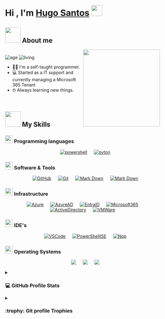 # Hi , I'm [Hugo Santos](https://github.com/llZektorll) <img src="https://media.giphy.com/media/hvRJCLFzcasrR4ia7z/giphy.gif" width="35">


## <picture><img src = "https://github.com/user-attachments/assets/1e1193d1-5a65-4fde-8d39-f417ba360564" width = 50px></picture> About me

<picture><img align="right" src="https://github.com/user-attachments/assets/597e76ab-e377-40a9-89a3-158537af4054" width = 250px></picture>


<br>![age](https://img.shields.io/badge/Age-31-blue?style=plastic) ![living](https://img.shields.io/badge/Location-Lisbon-blue?style=plastic)<br>

- :technologist: I'm a self-taught programmer.
- :computer: Started as a IT support and currently managing a Microsoft 365 Tenant
- :nerd_face: Always learning new things.
<br>

## <picture><img src = "https://github.com/user-attachments/assets/5dcfc2d4-e4a5-49a4-9cc3-5dadd00cbd70" width = 50px></picture> My Skills
### <picture><img src="https://github.com/user-attachments/assets/39b2fc3a-7762-4057-afeb-46d1b87caa42" width = 25px></picture> Programming languages

<p align="center">
&emsp; 
  <a href="#"><img alt="powershell" src="https://img.shields.io/badge/PowerShell-222222?logo=phpstorm&logoColor=white"></a> 
  &emsp;
 <a href="#"><img alt="pyton" src="https://img.shields.io/badge/Python-222222?logo=python&logoColor=white"></a> 
</p>

### <picture><img src="https://github.com/user-attachments/assets/dae3e9a8-2a73-4bcc-aef8-e11297a33fce" width = 25px></picture> Software & Tools

<p align="center">
&emsp; 
  <a href="#"><img alt="GitHub" src="https://img.shields.io/badge/-GitHub-222222?style=plastic&logo=github&logoColor=white"></a>
  &emsp;
 <a href="#"><img alt="Git" src="https://img.shields.io/badge/-Git-222222?style=plastic&logo=git&logoColor=white"></a>
 &emsp;
    <a href="#"><img alt="Mark Down" src="https://img.shields.io/badge/Markdown-222222?style=plastic&logo=markdown&logoColor=white"></a>
 &emsp;
    <a href="#"><img alt="Mark Down" src="https://img.shields.io/badge/Obsidian-222222?style=plastic&logo=obsidian&logoColor=white"></a>
</p>

### <picture><img src="https://github.com/user-attachments/assets/ae9f6d75-27c7-4710-b63f-21f336a29950" width = 25px></picture> Infrastructure


<p align="center">
&emsp; 
     <a href="#"><img alt="Azure" src="https://img.shields.io/badge/-Azure-222222?style=plastic"></a>
  &emsp;
    <a href="#"><img alt="AzureAD" src="https://img.shields.io/badge/-Azure_AD-222222?style=plastic"></a>
 &emsp;
    <a href="#"><img alt="EntraID" src="https://img.shields.io/badge/-Entra_ID-222222?style=plastic"></a>
 &emsp;
    <a href="#"><img alt="Microsoft365" src="https://img.shields.io/badge/-Microsoft_365-222222?style=plastic"></a>
 &emsp;
    <a href="#"><img alt="ActiveDirectory" src="https://img.shields.io/badge/-Active_Directory-222222?style=plastic"></a>
 &emsp;
    <a href="#"><img alt="VMWare" src="https://img.shields.io/badge/-VMWare-222222?style=plastic"></a>
</p>

### <picture><img src="https://github.com/user-attachments/assets/1f221a11-fd3c-4517-b1a0-9647eeaaafe3" width = 25px></picture> IDE's

<p align="center">
&emsp; 
     <a href="#"><img alt="VSCode" src="https://img.shields.io/badge/-Visual_Studio_Code-222222?style=plastic"></a>
  &emsp;
    <a href="#"><img alt="PowerShellISE" src="https://img.shields.io/badge/-PowerShell_ISE-222222?style=plastic"></a>
 &emsp;
    <a href="#"><img alt="Npp" src="https://img.shields.io/badge/-Notepad_++-222222?style=plastic"></a>
</p>

### <picture><img src="https://github.com/user-attachments/assets/eb68ed73-8dba-435e-8311-3f97cf6e93c7" width = 25px></picture> Operating Systems

<p align="center">
&emsp; 
     <a href="#"><img src="https://img.shields.io/badge/Linux-222222?style=plastic&logo=linux&logoColor=black"></a>
  &emsp;
    <a href="#"><img src="https://img.shields.io/badge/Ubuntu-222222?style=plastic&logo=ubuntu&logoColor=white"></a>
 &emsp;
    <a href="#"><img src="https://img.shields.io/badge/Windows-222222?style=plastic&logo=windows&logoColor=white"></a>
</p>


  
<details><summary><h3>💻 GitHub Profile Stats</h3></summary>

----
	
<p align="center">
    <a href="https://github.com/llzektorll/github-readme-stats">
	    <img alt="llzektorll's Github Stats" src="https://github-readme-stats.vercel.app/api?username=llzektorll&show_icons=true&count_private=true&locale=en&theme=tokyonight&layout=compact" height="230px"/></a>
	  <img src="https://github-readme-stats.vercel.app/api/top-langs?username=llzektorll&langs_count=10&show_icons=true&locale=en&theme=tokyonight" alt="7oSkaaa" height="230px"/>
<br/>

  <b>Note:</b> Top languages is only a metric of the languages my public code consists of and doesn't reflect experience or skill level.
  </p>
</details>

<details><summary> <h3> :trophy: Git profile Trophies </h3></summary>

----
	
<p align="center"> <a href="https://github.com/ryo-ma/github-profile-trophy"><img src="https://github-profile-trophy.vercel.app/?username=llzektorll&layout=compact&theme=tokyonight&column=4&margin-w=15&margin-h=15" alt="llzektorll" /></a> </p>
	
</details>
